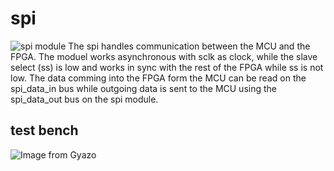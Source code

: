 # spi
![spi module](https://i.gyazo.com/5e5fc90acf1c3c4499d29da648abc44d.png)
The spi handles communication between the MCU and the FPGA. The moduel works asynchronous with sclk as clock, while the slave select (ss) is low and works in sync with the rest of the FPGA while ss is not low.
The data comming into the FPGA form the MCU can be read on the spi_data_in bus while outgoing data is sent to the MCU using the spi_data_out bus on the spi module.
## test bench
![Image from Gyazo](https://i.gyazo.com/e856f0cace5aabb92b863ec43b2b1aae.png)
